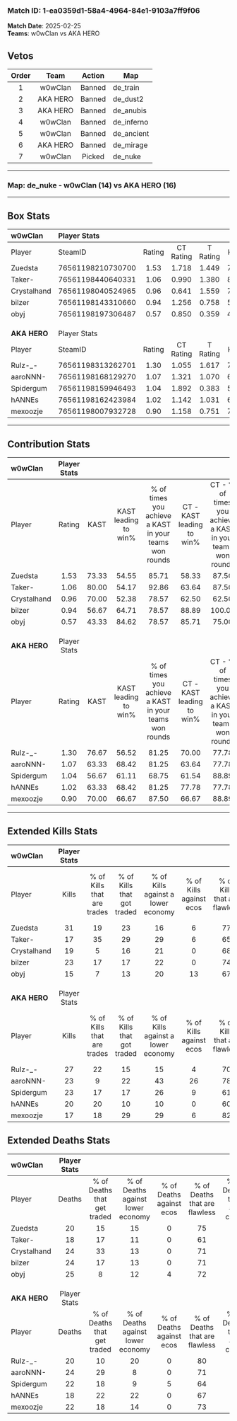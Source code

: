 ### Match ID: 1-ea0359d1-58a4-4964-84e1-9103a7ff9f06  
**Match Date**: 2025-02-25  
**Teams**: w0wClan vs AKA HERO  

## Vetos  

| Order | Team | Action | Map |
| :---: | :--: | :----: | --- |
| 1 | w0wClan | Banned | de_train |
| 2 | AKA HERO | Banned | de_dust2 |
| 3 | AKA HERO | Banned | de_anubis |
| 4 | w0wClan | Banned | de_inferno |
| 5 | w0wClan | Banned | de_ancient |
| 6 | AKA HERO | Banned | de_mirage |
| 7 | w0wClan | Picked | de_nuke |

---  

### **Map**: de_nuke - w0wClan (14) vs AKA HERO (16)  
---  

## Box Stats  

| **w0wClan**  | Player Stats      |        |           |          |       |       |       |         |        |      |     |
| :- | :- | :-: | :-: | :-: | :-: | :-: | :-: | :-: | :-: | :-: | :-: |
| Player       | SteamID           | Rating | CT Rating | T Rating | KAST  |  ADR  | Kills | Assists | Deaths | K/D  | HS% |
| Zuedsta      | 76561198210730700 |  1.53  |   1.718   |  1.449   | 73.33 | 115.4 |  31   |    7    |   20   | 1.55 | 58  |
| Taker-       | 76561198440640331 |  1.06  |   0.990   |  1.380   | 80.00 | 69.7  |  17   |    6    |   18   | 0.94 | 52  |
| Crystalhand  | 76561198040524965 |  0.96  |   0.641   |  1.559   | 70.00 | 78.7  |  19   |    3    |   24   | 0.79 | 47  |
| bilzer       | 76561198143310660 |  0.94  |   1.256   |  0.758   | 56.67 | 66.9  |  23   |    3    |   24   | 0.96 | 39  |
| obyj         | 76561198197306487 |  0.57  |   0.850   |  0.359   | 43.33 | 57.2  |  15   |    6    |   25   | 0.60 | 53  |
|              |                   |        |           |          |       |       |       |         |        |      |     |
|              |                   |        |           |          |       |       |       |         |        |      |     |
|              |                   |        |           |          |       |       |       |         |        |      |     |
| **AKA HERO** | Player Stats      |        |           |          |       |       |       |         |        |      |     |
| Player       | SteamID           | Rating | CT Rating | T Rating | KAST  |  ADR  | Kills | Assists | Deaths | K/D  | HS% |
| Rulz-_-      | 76561198313262701 |  1.30  |   1.055   |  1.617   | 76.67 | 79.0  |  27   |    1    |   20   | 1.35 | 81  |
| aaroNNN-     | 76561198168129270 |  1.07  |   1.321   |  1.070   | 63.33 | 89.3  |  23   |    6    |   24   | 0.96 | 43  |
| Spidergum    | 76561198159946493 |  1.04  |   1.892   |  0.383   | 56.67 | 86.0  |  23   |    6    |   22   | 1.05 | 56  |
| hANNEs       | 76561198162423984 |  1.02  |   1.142   |  1.031   | 63.33 | 71.5  |  20   |    2    |   18   | 1.11 | 55  |
| mexoozje     | 76561198007932728 |  0.90  |   1.158   |  0.751   | 70.00 | 67.7  |  17   |    4    |   22   | 0.77 | 23  |
---  

## Contribution Stats  

| **w0wClan**  | Player Stats |       |                      |                                                        |                           |                                                             |                          |                                                            |
| :- | :-: | :-: | :-: | :-: | :-: | :-: | :-: | :-: |
| Player       |    Rating    | KAST  | KAST leading to win% | % of times you achieve a KAST in your teams won rounds | CT - KAST leading to win% | CT - % of times you achieve a KAST in your teams won rounds | T - KAST leading to win% | T - % of times you achieve a KAST in your teams won rounds |
| Zuedsta      |     1.53     | 73.33 |        54.55         |                         85.71                          |           58.33           |                            87.50                            |          50.00           |                           83.33                            |
| Taker-       |     1.06     | 80.00 |        54.17         |                         92.86                          |           63.64           |                            87.50                            |          46.15           |                           100.00                           |
| Crystalhand  |     0.96     | 70.00 |        52.38         |                         78.57                          |           62.50           |                            62.50                            |          46.15           |                           100.00                           |
| bilzer       |     0.94     | 56.67 |        64.71         |                         78.57                          |           88.89           |                           100.00                            |          37.50           |                           50.00                            |
| obyj         |     0.57     | 43.33 |        84.62         |                         78.57                          |           85.71           |                            75.00                            |          83.33           |                           83.33                            |
|              |              |       |                      |                                                        |                           |                                                             |                          |                                                            |
|              |              |       |                      |                                                        |                           |                                                             |                          |                                                            |
|              |              |       |                      |                                                        |                           |                                                             |                          |                                                            |
| **AKA HERO** | Player Stats |       |                      |                                                        |                           |                                                             |                          |                                                            |
| Player       |    Rating    | KAST  | KAST leading to win% | % of times you achieve a KAST in your teams won rounds | CT - KAST leading to win% | CT - % of times you achieve a KAST in your teams won rounds | T - KAST leading to win% | T - % of times you achieve a KAST in your teams won rounds |
| Rulz-_-      |     1.30     | 76.67 |        56.52         |                         81.25                          |           70.00           |                            77.78                            |          46.15           |                           85.71                            |
| aaroNNN-     |     1.07     | 63.33 |        68.42         |                         81.25                          |           63.64           |                            77.78                            |          75.00           |                           85.71                            |
| Spidergum    |     1.04     | 56.67 |        61.11         |                         68.75                          |           61.54           |                            88.89                            |          60.00           |                           42.86                            |
| hANNEs       |     1.02     | 63.33 |        68.42         |                         81.25                          |           77.78           |                            77.78                            |          60.00           |                           85.71                            |
| mexoozje     |     0.90     | 70.00 |        66.67         |                         87.50                          |           66.67           |                            88.89                            |          66.67           |                           85.71                            |
---  

## Extended Kills Stats  

| **w0wClan**  | Player Stats |                            |                            |                                    |                         |                              |                                 |                                       |                    |           |
| :- | :-: | :-: | :-: | :-: | :-: | :-: | :-: | :-: | :-: | :-: |
| Player       |    Kills     | % of Kills that are trades | % of Kills that got traded | % of Kills against a lower economy | % of Kills against ecos | % of Kills that are flawless | % of Kills that are close duels | % of Kills that are assisted by flash | Pistol Round Kills | AWP Kills |
| Zuedsta      |      31      |             19             |             23             |                 16                 |            6            |              77              |                6                |                   6                   |         2          |     0     |
| Taker-       |      17      |             35             |             29             |                 29                 |            6            |              65              |                0                |                   6                   |         2          |     0     |
| Crystalhand  |      19      |             5              |             16             |                 21                 |            0            |              68              |                5                |                   0                   |         0          |     1     |
| bilzer       |      23      |             17             |             17             |                 22                 |            0            |              74              |                4                |                   0                   |         2          |     3     |
| obyj         |      15      |             7              |             13             |                 20                 |           13            |              67              |                7                |                   0                   |         0          |     1     |
|              |              |                            |                            |                                    |                         |                              |                                 |                                       |                    |           |
|              |              |                            |                            |                                    |                         |                              |                                 |                                       |                    |           |
|              |              |                            |                            |                                    |                         |                              |                                 |                                       |                    |           |
| **AKA HERO** | Player Stats |                            |                            |                                    |                         |                              |                                 |                                       |                    |           |
| Player       |    Kills     | % of Kills that are trades | % of Kills that got traded | % of Kills against a lower economy | % of Kills against ecos | % of Kills that are flawless | % of Kills that are close duels | % of Kills that are assisted by flash | Pistol Round Kills | AWP Kills |
| Rulz-_-      |      27      |             22             |             15             |                 15                 |            4            |              70              |                7                |                   0                   |         5          |     0     |
| aaroNNN-     |      23      |             9              |             22             |                 43                 |           26            |              78              |                4                |                   0                   |         2          |     0     |
| Spidergum    |      23      |             17             |             17             |                 26                 |            9            |              61              |                4                |                   0                   |         2          |     0     |
| hANNEs       |      20      |             20             |             10             |                 10                 |            0            |              60              |               10                |                   0                   |         0          |     0     |
| mexoozje     |      17      |             18             |             29             |                 29                 |            6            |              82              |                6                |                   0                   |         1          |     8     |
## Extended Deaths Stats  

| **w0wClan**  | Player Stats |                             |                                   |                          |                               |                            |                           |               |
| :- | :-: | :-: | :-: | :-: | :-: | :-: | :-: | :-: |
| Player       |    Deaths    | % of Deaths that get traded | % of Deaths against lower economy | % of Deaths against ecos | % of Deaths that are flawless | % of Deaths that are close | % of Deaths while blinded | Deaths to AWP |
| Zuedsta      |      20      |             15              |                15                 |            0             |              75               |             10             |             0             |       2       |
| Taker-       |      18      |             17              |                11                 |            0             |              61               |             6              |             0             |       0       |
| Crystalhand  |      24      |             33              |                13                 |            0             |              71               |             8              |             0             |       0       |
| bilzer       |      24      |             17              |                13                 |            0             |              71               |             4              |             0             |       5       |
| obyj         |      25      |              8              |                12                 |            4             |              72               |             4              |             0             |       1       |
|              |              |                             |                                   |                          |                               |                            |                           |               |
|              |              |                             |                                   |                          |                               |                            |                           |               |
|              |              |                             |                                   |                          |                               |                            |                           |               |
| **AKA HERO** | Player Stats |                             |                                   |                          |                               |                            |                           |               |
| Player       |    Deaths    | % of Deaths that get traded | % of Deaths against lower economy | % of Deaths against ecos | % of Deaths that are flawless | % of Deaths that are close | % of Deaths while blinded | Deaths to AWP |
| Rulz-_-      |      20      |             10              |                20                 |            0             |              80               |             0              |             0             |       1       |
| aaroNNN-     |      24      |             29              |                 8                 |            0             |              71               |             8              |             0             |       1       |
| Spidergum    |      22      |             18              |                 9                 |            5             |              64               |             5              |             0             |       1       |
| hANNEs       |      18      |             22              |                22                 |            0             |              67               |             6              |             6             |       1       |
| mexoozje     |      22      |             18              |                14                 |            0             |              73               |             5              |             9             |       1       |
